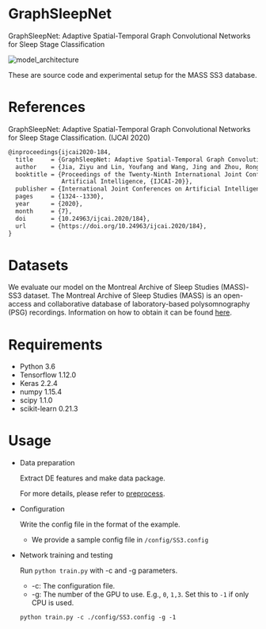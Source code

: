 # GraphSleepNet

GraphSleepNet: Adaptive Spatial-Temporal Graph Convolutional Networks for Sleep Stage Classification

![model_architecture](fig/ver7_overall.png)

These are source code and experimental setup for the MASS SS3 database.

# References

GraphSleepNet: Adaptive Spatial-Temporal Graph Convolutional Networks for Sleep Stage Classification. (IJCAI 2020)

```latex
@inproceedings{ijcai2020-184,
  title     = {GraphSleepNet: Adaptive Spatial-Temporal Graph Convolutional Networks for Sleep Stage Classification},
  author    = {Jia, Ziyu and Lin, Youfang and Wang, Jing and Zhou, Ronghao and Ning, Xiaojun and He, Yuanlai and Zhao, Yaoshuai},
  booktitle = {Proceedings of the Twenty-Ninth International Joint Conference on
               Artificial Intelligence, {IJCAI-20}},
  publisher = {International Joint Conferences on Artificial Intelligence Organization},             
  pages     = {1324--1330},
  year      = {2020},
  month     = {7},
  doi       = {10.24963/ijcai.2020/184},
  url       = {https://doi.org/10.24963/ijcai.2020/184},
}
```

# Datasets

 We evaluate our model on the Montreal Archive of Sleep Studies (MASS)-SS3 dataset. The Montreal Archive of Sleep Studies (MASS) is an open-access and collaborative database of laboratory-based polysomnography (PSG) recordings. Information on how to obtain it can be found [here](http://massdb.herokuapp.com/en/).

# Requirements

- Python 3.6
- Tensorflow 1.12.0
- Keras 2.2.4
- numpy 1.15.4
- scipy 1.1.0
- scikit-learn 0.21.3

# Usage

- Data preparation

  Extract DE features and make data package.

  For more details, please refer to [preprocess](preprocess).

- Configuration

  Write the config file in the format of the example.
  
    - We provide a sample config file in `/config/SS3.config`

- Network training and testing

  Run `python train.py` with -c and -g parameters.
  
  + -c: The configuration file.
  + -g: The number of the GPU to use. E.g., `0`, `1,3`. Set this to `-1` if only CPU is used. 

  ```shell
  python train.py -c ./config/SS3.config -g -1
  ```

